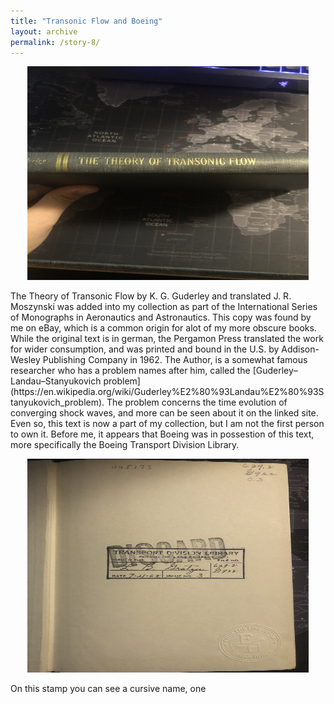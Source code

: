 ```yaml
---
title: "Transonic Flow and Boeing"
layout: archive
permalink: /story-8/
---
```

<p align="center">
    <img width="450" height="342" src='/images/transonic.jpg'>
</p>
The Theory of Transonic Flow by K. G. Guderley and translated J. R. Moszynski was added into my collection as part of the International Series of Monographs in Aeronautics and Astronautics. This copy was found by me on eBay, which is a common origin for alot of my more obscure books. While the original text is in german, the Pergamon Press translated the work for wider consumption, and was printed and bound in the U.S. by Addison-Wesley Publishing Company in 1962. The Author, is a somewhat famous researcher who has a problem names after him, called the [Guderley–Landau–Stanyukovich problem](https://en.wikipedia.org/wiki/Guderley%E2%80%93Landau%E2%80%93Stanyukovich_problem). The problem concerns the time evolution of converging shock waves, and more can be seen about it on the linked site. Even so, this text is now a part of my collection, but I am not the first person to own it. Before me, it appears that Boeing was in possestion of this text, more specifically the Boeing Transport Division Library.

<p align="center">
    <img width="450" height="342" src='/images/Boeing.jpg'>
</p>

On this stamp you can see a cursive name, one 